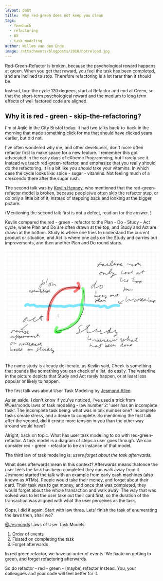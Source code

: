 ```yaml
---
layout: post
title:  Why red-green does not keep you clean
tags:
  - feedback
  - refactoring
  - UX
  - task modeling
author: Willem van den Ende
image: /attachments/blogposts/2018/hotreload.jpg
---
```


Red-Green-Refactor is broken, because the psychological reward happens at green. When you get that reward, you feel the task has been completed, and are inclined to stop. Therefore refactoring is a lot rarer than it should be.

Instead, turn the cycle 120 degrees, start at Refactor and end at Green, so that the short-term psychological reward and the medium to long term effects of well factored code are aligned.

## Why it is red - green - skip-the-refactoring?

I'm at Agile in the City Bristol today. It had two talks back-to-back in the morning that made something click for me that should have clicked years earlier, but did not.

I've often wondered why me, and other developers, don't more often refactor first to make space for a new feature. I remember this got advocated in the early days of eXtreme Programming, but I rarely see it. Instead we teach red-green-refactor, and emphasize that you really should do the refactoring. It is a bit like you _should_ take your vitamins. In which case the cycle looks like: spice - sugar -  vitamins. Not feeling much of a crescendo there after the sugar rush.

The second talk was by [Kevlin Henney](https://twitter.com/kevlinhenney), who mentioned that the red-green-refactor model is broken, because people/we often skip the refactor step, or do only a little bit of it, instead of stepping back and looking at the bigger picture.

(Mentioning the second talk first is not a defect, read on for the answer. )

Kevlin compared the red - green - refactor to the Plan - Do - Study - Act cycle, where Plan and Do are often drawn at the top, and Study and Act are drawn at the bottom. Study is where one tries to understand the current product or situation, and Act is where one acts on the Study and carries out improvements, and then another Plan and Do round starts.

![Plan - do - study - act - waterline](/attachments/blogposts/2018/planDoStudyAct.png)

The name study is already deliberate, as Kevlin said, Check is something that sounds like something you can check of a list, do easily. The waterline in the picture depicts that Study and Act rarely happen, or at least less popular or likely to happen.

The first talk was about User Task Modeling by [Jesmond Allen](https://twitter.com/jesmond).

As an aside, I don't know if you've noticed, I've used a trick from @Jesmonds laws of task modeling - law number 2: 'user has an incomplete task'. The incomplete task being: what was
in talk number one? Incomplete tasks create stress, and a desire to complete. So mentioning the first talk after the second, did it create more tension in you than the other way around would have?

Alright, back on topic. What has user task modeling to do with red-green-refactor. A task model is a diagram of steps a user goes through. We can consider red - green - refactor to be an instance of that model.

The third law of task modeling is: _users forget about the task afterwards._

What does afterwards mean in this context? Afterwards means thatonce the user feels the task has been completed they can walk away from it. Jesmond started the talk with an example from early cash machines (also known as ATMs). People would take their money, and forget about their card. Their task was to get money, and once that was completed, they would forget about the whole transaction and walk away. The way that was solved was to let the user take out their card first, so the duration of the transaction was aligned with what the user perceives as the task.

Oops, I did it again. Start with law three. Lets' finish the task of enumerating the laws then, shall we?

[@Jesmonds](https://twitter.com/jesmond) Laws of User Task Models:

1. Order of events
2. Fixated on completing the task
3. Forget afterwards

In red green refactor, we have an order of events. We fixate on getting to green, and forget refactoring afterwards.

So do refactor - red - green - (maybe) refactor instead. You, your colleagues and your code  will feel better for it.
